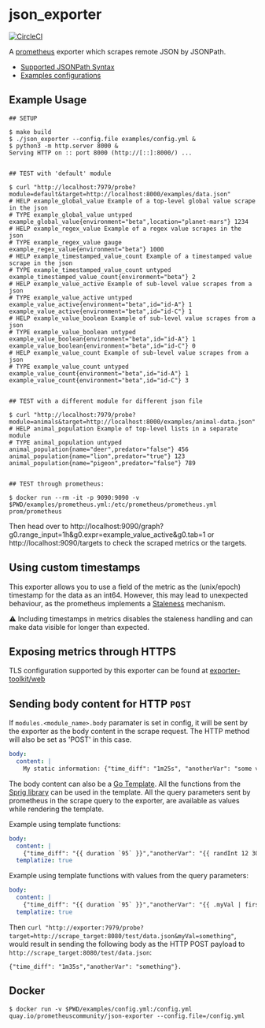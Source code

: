 json_exporter
========================
[![CircleCI](https://circleci.com/gh/prometheus-community/json_exporter.svg?style=svg)](https://circleci.com/gh/prometheus-community/json_exporter)

A [prometheus](https://prometheus.io/) exporter which scrapes remote JSON by JSONPath.

- [Supported JSONPath Syntax](https://kubernetes.io/docs/reference/kubectl/jsonpath/)
- [Examples configurations](/examples)

## Example Usage

```console
## SETUP

$ make build
$ ./json_exporter --config.file examples/config.yml &
$ python3 -m http.server 8000 &
Serving HTTP on :: port 8000 (http://[::]:8000/) ...


## TEST with 'default' module

$ curl "http://localhost:7979/probe?module=default&target=http://localhost:8000/examples/data.json"
# HELP example_global_value Example of a top-level global value scrape in the json
# TYPE example_global_value untyped
example_global_value{environment="beta",location="planet-mars"} 1234
# HELP example_regex_value Example of a regex value scrapes in the json
# TYPE example_regex_value gauge
example_regex_value{environment="beta"} 1000
# HELP example_timestamped_value_count Example of a timestamped value scrape in the json
# TYPE example_timestamped_value_count untyped
example_timestamped_value_count{environment="beta"} 2
# HELP example_value_active Example of sub-level value scrapes from a json
# TYPE example_value_active untyped
example_value_active{environment="beta",id="id-A"} 1
example_value_active{environment="beta",id="id-C"} 1
# HELP example_value_boolean Example of sub-level value scrapes from a json
# TYPE example_value_boolean untyped
example_value_boolean{environment="beta",id="id-A"} 1
example_value_boolean{environment="beta",id="id-C"} 0
# HELP example_value_count Example of sub-level value scrapes from a json
# TYPE example_value_count untyped
example_value_count{environment="beta",id="id-A"} 1
example_value_count{environment="beta",id="id-C"} 3


## TEST with a different module for different json file

$ curl "http://localhost:7979/probe?module=animals&target=http://localhost:8000/examples/animal-data.json"
# HELP animal_population Example of top-level lists in a separate module
# TYPE animal_population untyped
animal_population{name="deer",predator="false"} 456
animal_population{name="lion",predator="true"} 123
animal_population{name="pigeon",predator="false"} 789


## TEST through prometheus:

$ docker run --rm -it -p 9090:9090 -v $PWD/examples/prometheus.yml:/etc/prometheus/prometheus.yml prom/prometheus
```
Then head over to http://localhost:9090/graph?g0.range_input=1h&g0.expr=example_value_active&g0.tab=1 or http://localhost:9090/targets to check the scraped metrics or the targets.

## Using custom timestamps

This exporter allows you to use a field of the metric as the (unix/epoch) timestamp for the data as an int64. However, this may lead to unexpected behaviour, as the prometheus implements a [Staleness](https://prometheus.io/docs/prometheus/latest/querying/basics/#staleness) mechanism.

:warning: Including timestamps in metrics disables the staleness handling and can make data visible for longer than expected.

## Exposing metrics through HTTPS

TLS configuration supported by this exporter can be found at [exporter-toolkit/web](https://github.com/prometheus/exporter-toolkit/blob/v0.9.0/docs/web-configuration.md)

## Sending body content for HTTP `POST`

If `modules.<module_name>.body` paramater is set in config, it will be sent by the exporter as the body content in the scrape request. The HTTP method will also be set as 'POST' in this case.
```yaml
body:
  content: |
    My static information: {"time_diff": "1m25s", "anotherVar": "some value"}
```

The body content can also be a [Go Template](https://golang.org/pkg/text/template). All the functions from the [Sprig library](https://masterminds.github.io/sprig/) can be used in the template.
All the query parameters sent by prometheus in the scrape query to the exporter, are available as values while rendering the template.

Example using template functions:
```yaml
body:
  content: |
    {"time_diff": "{{ duration `95` }}","anotherVar": "{{ randInt 12 30 }}"}
  templatize: true
```

Example using template functions with values from the query parameters:
```yaml
body:
  content: |
    {"time_diff": "{{ duration `95` }}","anotherVar": "{{ .myVal | first }}"}
  templatize: true
```
Then `curl "http://exporter:7979/probe?target=http://scrape_target:8080/test/data.json&myVal=something"`, would result in sending the following body as the HTTP POST payload to `http://scrape_target:8080/test/data.json`:
```
{"time_diff": "1m35s","anotherVar": "something"}.
```

## Docker

```console
$ docker run -v $PWD/examples/config.yml:/config.yml quay.io/prometheuscommunity/json-exporter --config.file=/config.yml
```


